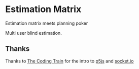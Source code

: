 # Estimation Matrix

Estimation matrix meets planning poker

Multi user blind estimation.



## Thanks
Thanks to
[The Coding Train](https://www.youtube.com/user/shiffman) for the intro to [p5js](https://p5js.org/) and [socket.io](https://socket.io/)

